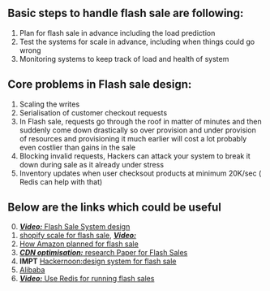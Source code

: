 ## Basic steps to handle flash sale are following:

  1. Plan for flash sale in advance including the load prediction
  2. Test the systems for scale in advance, including when things could go wrong
  3. Monitoring systems to keep track of load and health of system


Core problems in Flash sale design:
------

1. Scaling the writes
2. Serialisation of customer checkout requests
3. In Flash sale, requests go through the roof in matter of minutes and then suddenly come down drastically so over provision and under provision of resources and provisioning it much earlier will cost a lot probably even costlier than gains in the sale
4. Blocking invalid requests, Hackers can attack your system to break it down during sale as it already under stress
5. Inventory updates when user checksout products at minimum 20K/sec ( Redis can help with that)
  
  
## Below are the links which could be useful

  0. [***Video:*** Flash Sale System design](https://www.youtube.com/watch?v=dlV7l_VqCXk)
  1. [shopify scale for flash sale](http://highscalability.com/blog/2015/11/2/how-shopify-scales-to-handle-flash-sales-from-kanye-west-and.html), [***Video:*** ](https://www.youtube.com/watch?v=-I4tIudkArY)
  2. [How Amazon planned for flash sale](https://images-na.ssl-images-amazon.com/images/I/B2NSQ66nKkS.pdf)
  3. [***CDN optimisation:*** research Paper for Flash Sales](https://www.akamai.com/us/en/multimedia/documents/white-paper/handling-flash-sales-devops-strategies-for-traffic-mitigation-whitepaper.pdf)
  4. **IMPT** [Hackernoon:design system for flash sale](https://hackernoon.com/developing-a-flash-sale-system-7481f6ede0a3)
  5. [Alibaba](https://www.alibabacloud.com/help/doc-detail/63920.htm) 
  6. [***Video:*** Use Redis for running flash sales](https://www.youtube.com/watch?v=mka-KSHsCJo)
